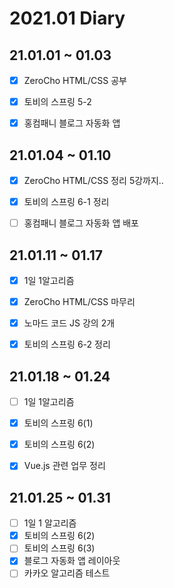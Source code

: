 2021.01 Diary
=================

## 21.01.01 ~ 01.03

- [x] ZeroCho HTML/CSS 공부
- [x] 토비의 스프링 5-2
- [x] 홍컴패니 블로그 자동화 앱


## 21.01.04 ~ 01.10

- [x] ZeroCho HTML/CSS 정리 5강까지..
- [x] 토비의 스프링 6-1 정리
- [ ] 홍컴패니 블로그 자동화 앱 배포


## 21.01.11 ~ 01.17

- [x] 1일 1알고리즘
- [x] ZeroCho HTML/CSS 마무리
- [x] 노마드 코드 JS 강의 2개
- [x] 토비의 스프링 6-2 정리


## 21.01.18 ~ 01.24

- [ ] 1일 1알고리즘
- [x] 토비의 스프링 6(1) 
- [x] 토비의 스프링 6(2)
- [x] Vue.js 관련 업무 정리


## 21.01.25 ~ 01.31

- [ ] 1일 1 알고리즘
- [x] 토비의 스프링 6(2)
- [ ] 토비의 스프링 6(3)
- [x] 블로그 자동화 앱 레이아웃
- [ ] 카카오 알고리즘 테스트
